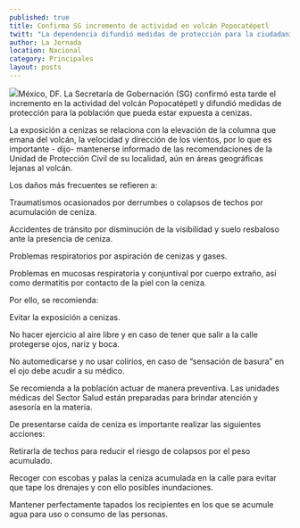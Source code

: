 ```yaml
---
published: true
title: Confirma SG incremento de actividad en volcán Popocatépetl
twitt: "La dependencia difundió medidas de protección para la ciudadanía que pueda estar expuesta a ceniza, que se relaciona con la elevación de la columna que emana del volcán, la velocidad y dirección de los vientos."
author: La Jornada
location: Nacional
category: Principales
layout: posts
---
```


![](http://i.imgur.com/UywHBVhm.jpg)México, DF. La Secretaría de Gobernación (SG) confirmó esta tarde el incremento en la actividad del volcán Popocatépetl y difundió medidas de protección para la población que pueda estar expuesta a cenizas.

La exposición a cenizas se relaciona con la elevación de la columna que emana del volcán, la velocidad y dirección de los vientos, por lo que es importante - dijo- mantenerse informado de las recomendaciones de la Unidad de Protección Civil de su localidad, aún en áreas geográficas lejanas al volcán.

Los daños más frecuentes se refieren a:

Traumatismos ocasionados por derrumbes o colapsos de techos por acumulación de ceniza.

Accidentes de tránsito por disminución de la visibilidad y suelo resbaloso ante la presencia de ceniza.

Problemas respiratorios por aspiración de cenizas y gases.

Problemas en mucosas respiratoria y conjuntival por cuerpo extraño, así como dermatitis por contacto de la piel con la ceniza.

Por ello, se recomienda:

Evitar la exposición a cenizas.

No hacer ejercicio al aire libre y en caso de tener que salir a la calle protegerse ojos, nariz y boca.

No automedicarse y no usar colirios, en caso de “sensación de basura” en el ojo debe acudir a su médico.

Se recomienda a la población actuar de manera preventiva. Las unidades médicas del Sector Salud están preparadas para brindar atención y asesoría en la materia.

De presentarse caída de ceniza es importante realizar las siguientes acciones:

Retirarla de techos para reducir el riesgo de colapsos por el peso acumulado.

Recoger con escobas y palas la ceniza acumulada en la calle para evitar que tape los drenajes y con ello posibles inundaciones.

Mantener perfectamente tapados los recipientes en los que se acumule agua para uso o consumo de las personas.
